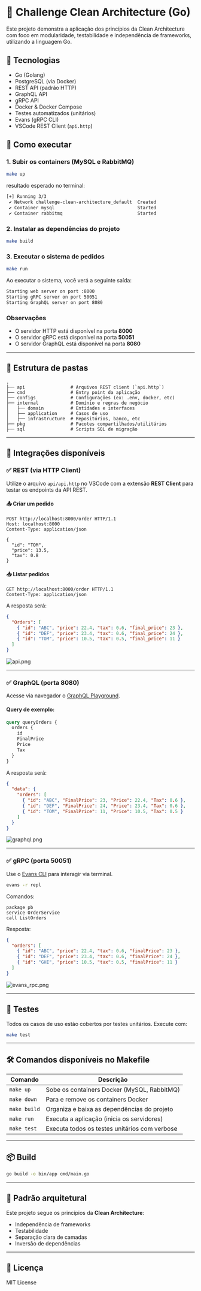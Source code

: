 # 🧱 Challenge Clean Architecture (Go)

Este projeto demonstra a aplicação dos princípios da Clean Architecture com foco em modularidade, testabilidade e independência de frameworks, utilizando a linguagem Go.

## 🧩 Tecnologias

- Go (Golang)
- PostgreSQL (via Docker)
- REST API (padrão HTTP)
- GraphQL API
- gRPC API
- Docker & Docker Compose
- Testes automatizados (unitários)
- Evans (gRPC CLI)
- VSCode REST Client (`api.http`)

## 🚀 Como executar

### 1. Subir os containers (MySQL e RabbitMQ)

```bash
make up
```
resultado esperado no terminal:
```bash
[+] Running 3/3
 ✔ Network challenge-clean-architecture_default  Created
 ✔ Container mysql                               Started
 ✔ Container rabbitmq                            Started
```

### 2. Instalar as dependências do projeto

```bash
make build
```

### 3. Executar o sistema de pedidos

```bash
make run
```

Ao executar o sistema, você verá a seguinte saída:

```bash
Starting web server on port :8000
Starting gRPC server on port 50051
Starting GraphQL server on port 8080
```

### Observações

- O servidor HTTP está disponível na porta **8000**
- O servidor gRPC está disponível na porta **50051**
- O servidor GraphQL está disponível na porta **8080**

---

## 📁 Estrutura de pastas

```
.
├── api                 # Arquivos REST client (`api.http`)
├── cmd                 # Entry point da aplicação
├── configs             # Configurações (ex: .env, docker, etc)
├── internal            # Domínio e regras de negócio
│   ├── domain          # Entidades e interfaces
│   ├── application     # Casos de uso
│   ├── infrastructure  # Repositórios, banco, etc
├── pkg                 # Pacotes compartilhados/utilitários
├── sql                 # Scripts SQL de migração
```

---

## 🔌 Integrações disponíveis

### ✅ REST (via HTTP Client)

Utilize o arquivo `api/api.http` no VSCode com a extensão **REST Client** para testar os endpoints da API REST.

#### 📤 Criar um pedido

```http
POST http://localhost:8000/order HTTP/1.1
Host: localhost:8000
Content-Type: application/json

{
  "id": "TOM",
  "price": 13.5,
  "tax": 0.8
}
```

#### 📥 Listar pedidos

```http
GET http://localhost:8000/order HTTP/1.1
Content-Type: application/json
```

A resposta será:

```json
{
  "Orders": [
    { "id": "ABC", "price": 22.4, "tax": 0.6, "final_price": 23 },
    { "id": "DEF", "price": 23.4, "tax": 0.6, "final_price": 24 },
    { "id": "TOM", "price": 10.5, "tax": 0.5, "final_price": 11 }
  ]
}
```
![api.png](/img/api.png)

---

### ✅ GraphQL (porta 8080)

Acesse via navegador o [GraphQL Playground](http://localhost:8080).

#### Query de exemplo:

```graphql
query queryOrders {
  orders {
    id
    FinalPrice
    Price
    Tax
  }
}
```

A resposta será:

```json
{
  "data": {
    "orders": [
      { "id": "ABC", "FinalPrice": 23, "Price": 22.4, "Tax": 0.6 },
      { "id": "DEF", "FinalPrice": 24, "Price": 23.4, "Tax": 0.6 },
      { "id": "TOM", "FinalPrice": 11, "Price": 10.5, "Tax": 0.5 }
    ]
  }
}
```
![graphql.png](/img/graphql.png)

---

### ✅ gRPC (porta 50051)

Use o [Evans CLI](https://github.com/ktr0731/evans) para interagir via terminal.

```bash
evans -r repl
```

Comandos:

```evans
package pb
service OrderService
call ListOrders
```

Resposta:

```json
{
  "orders": [
    { "id": "ABC", "price": 22.4, "tax": 0.6, "finalPrice": 23 },
    { "id": "DEF", "price": 23.4, "tax": 0.6, "finalPrice": 24 },
    { "id": "GHI", "price": 10.5, "tax": 0.5, "finalPrice": 11 }
  ]
}
```
![evans_rpc.png](/img/evans_grpc.png)

---

## 🧪 Testes

Todos os casos de uso estão cobertos por testes unitários. Execute com:

```bash
make test
```

---


## 🛠️ Comandos disponíveis no Makefile

| Comando     | Descrição                                      |
|-------------|------------------------------------------------|
| `make up`   | Sobe os containers Docker (MySQL, RabbitMQ)    |
| `make down` | Para e remove os containers Docker             |
| `make build`| Organiza e baixa as dependências do projeto    |
| `make run`  | Executa a aplicação (inicia os servidores)     |
| `make test` | Executa todos os testes unitários com verbose  |

---

## 📦 Build

```bash
go build -o bin/app cmd/main.go
```

---

## 🧼 Padrão arquitetural

Este projeto segue os princípios da **Clean Architecture**:
- Independência de frameworks
- Testabilidade
- Separação clara de camadas
- Inversão de dependências

---

## 📄 Licença

MIT License